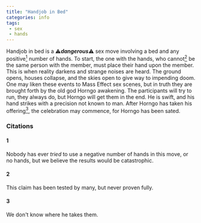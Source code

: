 ```yaml
---
title: "Handjob in Bed"
categories: info
tags:
 - sex
 - hands
---
```


Handjob in bed is a ⚠️***dangerous***⚠️ sex move involving a bed and any positive<a href=#1><sup>1</sup><a> number of hands.
To start, the one with the hands, who cannot<a href=#2><sup>2</sup><a> be the same person with the member, must place their hand upon the member.
This is when reality darkens and strange noises are heard.
The ground opens, houses collapse, and the skies open to give way to impending doom.
One may liken these events to Mass Effect sex scenes, but in truth they are brought forth by the old god Horngo awakening.
The participants will try to run, they always do, but Horngo will get them in the end.
He is swift, and his hand strikes with a precision not known to man.
After Horngo has taken his offering<a href=#3><sup>3</sup><a>, the celebration may commence, for Horngo has been sated.




### Citations

#### 1

Nobody has ever *tried* to use a negative number of hands in this move, or no hands, but we believe the results would be catastrophic.

#### 2

This claim has been tested by many, but never proven fully.

#### 3

We don't know where he takes them.
